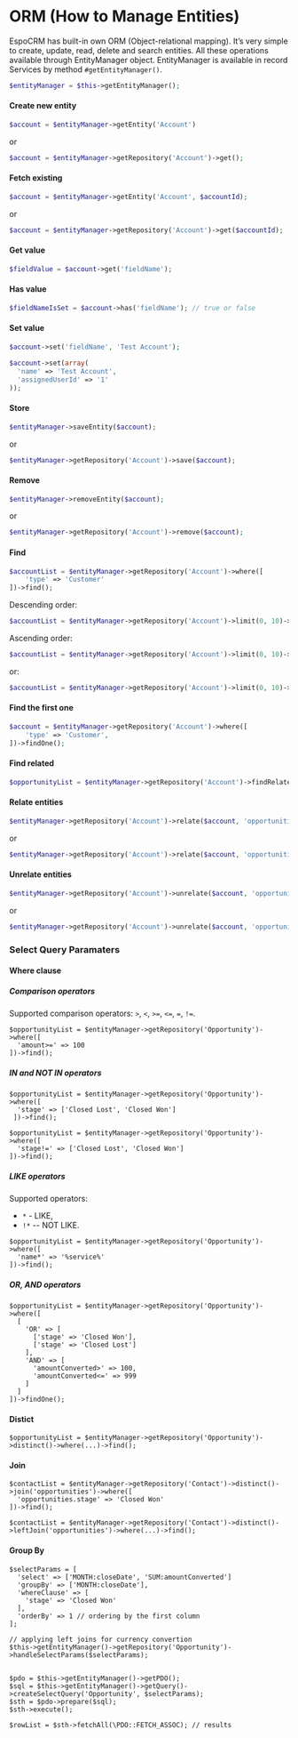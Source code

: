 # ORM (How to Manage Entities)

EspoCRM has built-in own ORM (Object-relational mapping). It’s very simple to create, update, read, delete and search entities. All these operations available through EntityManager object. EntityManager is available in record Services by method `#getEntityManager()`.

```php
$entityManager = $this->getEntityManager();
```

#### Create new entity
```php
$account = $entityManager->getEntity('Account')
```
or
```php
$account = $entityManager->getRepository('Account')->get();
```

#### Fetch existing
```php
$account = $entityManager->getEntity('Account', $accountId);
```
or
```php
$account = $entityManager->getRepository('Account')->get($accountId);
```

#### Get value
```php
$fieldValue = $account->get('fieldName');
```

#### Has value
```php
$fieldNameIsSet = $account->has('fieldName'); // true or false
```

#### Set value
```php
$account->set('fieldName', 'Test Account');
```

```php
$account->set(array(
  'name' => 'Test Account',
  'assignedUserId' => '1'
));
```

#### Store
```php
$entityManager->saveEntity($account);
```
or
```php
$entityManager->getRepository('Account')->save($account);
```

#### Remove
```php
$entityManager->removeEntity($account);
```
or
```php
$entityManager->getRepository('Account')->remove($account);
```

#### Find
```php
$accountList = $entityManager->getRepository('Account')->where([
    'type' => 'Customer'
])->find();
```

Descending order:

```php
$accountList = $entityManager->getRepository('Account')->limit(0, 10)->order('createdAt', true)->find();
```

Ascending order:
```php
$accountList = $entityManager->getRepository('Account')->limit(0, 10)->order('createdAt')->find();
```

or:
```php
$accountList = $entityManager->getRepository('Account')->limit(0, 10)->order('createdAt', 'DESC')->find();
```

#### Find the first one
```php
$account = $entityManager->getRepository('Account')->where([
    'type' => 'Customer',   
])->findOne();
```

#### Find related
```php
$opportunityList = $entityManager->getRepository('Account')->findRelated($account, 'opportunities');
```

#### Relate entities
```php
$entityManager->getRepository('Account')->relate($account, 'opportunities', $opportunity);
```
or
```php
$entityManager->getRepository('Account')->relate($account, 'opportunities', $opportunityId);
```

#### Unrelate entities
```php
$entityManager->getRepository('Account')->unrelate($account, 'opportunities', $opportunity);
```
or
```php
$entityManager->getRepository('Account')->unrelate($account, 'opportunities', $opportunityId);
```

### Select Query Paramaters

#### Where clause

##### Comparison operators

Supported comparison operators: `>`, `<`, `>=`, `<=`, `=`, `!=`.

```
$opportunityList = $entityManager->getRepository('Opportunity')->where([
  'amount>=' => 100
])->find();
```

##### IN and NOT IN operators

```
$opportunityList = $entityManager->getRepository('Opportunity')->where([
  'stage' => ['Closed Lost', 'Closed Won']
 ])->find();
```

```
$opportunityList = $entityManager->getRepository('Opportunity')->where([
  'stage!=' => ['Closed Lost', 'Closed Won']
])->find();
```

##### LIKE operators

Supported  operators: 
* `*` - LIKE,
* `!*` -- NOT LIKE.

```
$opportunityList = $entityManager->getRepository('Opportunity')->where([
  'name*' => '%service%'
])->find();
```

##### OR, AND operators

```
$opportunityList = $entityManager->getRepository('Opportunity')->where([
  [
    'OR' => [
      ['stage' => 'Closed Won'],
      ['stage' => 'Closed Lost']
    ],
    'AND' => [
      'amountConverted>' => 100,
      'amountConverted<=' => 999
    ]
  ]
])->findOne();
```

#### Distict

```
$opportunityList = $entityManager->getRepository('Opportunity')->distinct()->where(...)->find();
```

#### Join

```
$contactList = $entityManager->getRepository('Contact')->distinct()->join('opportunities')->where([
  'opportunities.stage' => 'Closed Won'
])->find();
```

```
$contactList = $entityManager->getRepository('Contact')->distinct()->leftJoin('opportunities')->where(...)->find();
```

#### Group By

```
$selectParams = [
  'select' => ['MONTH:closeDate', 'SUM:amountConverted']
  'groupBy' => ['MONTH:closeDate'],
  'whereClause' => [
    'stage' => 'Closed Won'
  ],
  'orderBy' => 1 // ordering by the first column
];

// applying left joins for currency convertion
$this->getEntityManager()->getRepository('Opportunity')->handleSelectParams($selectParams);
 

$pdo = $this->getEntityManager()->getPDO();
$sql = $this->getEntityManager()->getQuery()->createSelectQuery('Opportunity', $selectParams);
$sth = $pdo->prepare($sql);
$sth->execute();

$rowList = $sth->fetchAll(\PDO::FETCH_ASSOC); // results
```
